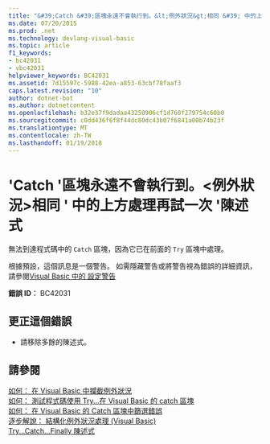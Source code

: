 ```yaml
---
title: "&#39;Catch &#39;區塊永遠不會執行到。&lt;例外狀況&gt;相同 &#39; 中的上方處理再試一次 &#39;陳述式"
ms.date: 07/20/2015
ms.prod: .net
ms.technology: devlang-visual-basic
ms.topic: article
f1_keywords:
- bc42031
- vbc42031
helpviewer_keywords: BC42031
ms.assetid: 7d15597c-5988-42ea-a853-63cbf78faaf3
caps.latest.revision: "10"
author: dotnet-bot
ms.author: dotnetcontent
ms.openlocfilehash: b32e37f9dadaa43250906cf1d760f279754c60b0
ms.sourcegitcommit: c0dd436f6f8f44dc80dc43b07f6841a00b74b23f
ms.translationtype: MT
ms.contentlocale: zh-TW
ms.lasthandoff: 01/19/2018
---
```

# <a name="39catch39-block-never-reached-ltexceptiongt-handled-above-in-the-same-39try39-statement"></a>&#39;Catch &#39;區塊永遠不會執行到。&lt;例外狀況&gt;相同 &#39; 中的上方處理再試一次 &#39;陳述式
無法到達程式碼中的 `Catch` 區塊，因為它已在前面的 `Try` 區塊中處理。  
  
 根據預設，這個訊息是一個警告。 如需隱藏警告或將警告視為錯誤的詳細資訊，請參閱[Visual Basic 中的 設定警告](/visualstudio/ide/configuring-warnings-in-visual-basic)  
  
 **錯誤 ID︰** BC42031  
  
## <a name="to-correct-this-error"></a>更正這個錯誤  
  
-   請移除多餘的陳述式。  
  
## <a name="see-also"></a>請參閱  
 [如何： 在 Visual Basic 中攔截例外狀況](http://msdn.microsoft.com/library/f3063c89-d2bf-49b1-91b5-b87edfb18b95)  
 [如何： 測試程式碼使用 Try...在 Visual Basic 的 catch 區塊](http://msdn.microsoft.com/library/8368e205-ed73-4185-a247-af84fb4fafa9)  
 [如何： 在 Visual Basic 的 Catch 區塊中篩選錯誤](http://msdn.microsoft.com/library/85964d0a-56e7-4301-a96e-5eaea23b7b9b)  
 [逐步解說： 結構化例外狀況處理 (Visual Basic)](http://msdn.microsoft.com/library/440da655-4b32-490b-8b16-bfe46f41fa76)  
 [Try...Catch...Finally 陳述式](../../visual-basic/language-reference/statements/try-catch-finally-statement.md)
